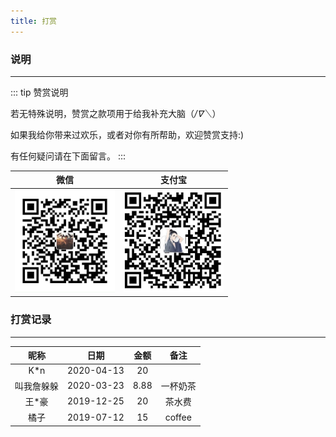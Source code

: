 ```yaml
---
title: 打赏
---
```


### 说明

<hr />

::: tip
赞赏说明

若无特殊说明，赞赏之款项用于给我补充大脑（*/∇＼*）

如果我给你带来过欢乐，或者对你有所帮助，欢迎赞赏支持:)

有任何疑问请在下面留言。
:::

|微信|支付宝|
|-|-|
|<img style="width: 160px" src="/weixinzhifu.jpg" />|<img style="width: 160px" src="/zhifubao.jpg" />|

### 打赏记录

<hr/>

|昵称|日期|金额|备注|
|:-:|:-:|:-:|:-:|
|K*n|2020-04-13|20||
|叫我詹躲躲|2020-03-23|8.88|一杯奶茶|
|王*豪|2019-12-25|20|茶水费|
|橘子|2019-07-12|15|coffee|